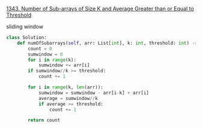 [1343. Number of Sub-arrays of Size K and Average Greater than or Equal to Threshold](https://leetcode.com/problems/number-of-sub-arrays-of-size-k-and-average-greater-than-or-equal-to-threshold/)

sliding window

```py
class Solution:
    def numOfSubarrays(self, arr: List[int], k: int, threshold: int) -> int:
        count = 0
        sumwindow = 0
        for i in range(k):
            sumwindow += arr[i]
        if sumwindow//k >= threshold:
            count += 1

        for i in range(k, len(arr)):
            sumwindow = sumwindow - arr[i-k] + arr[i]
            average = sumwindow//k
            if average >= threshold:
                count += 1

        return count
```

